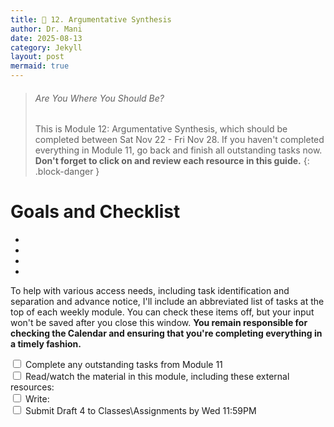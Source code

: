 ```yaml
---
title: 🔄️ 12. Argumentative Synthesis
author: Dr. Mani
date: 2025-08-13
category: Jekyll
layout: post
mermaid: true
---
```


> ###### Are You Where You Should Be?
> This is Module 12: Argumentative Synthesis, which should be completed between Sat Nov 22 - Fri Nov 28. If you haven't completed everything in Module 11, go back and finish all outstanding tasks now. **Don't forget to click on and review each resource in this guide.**
{: .block-danger }

# Goals and Checklist

- 
- 
- 
- 

To help with various access needs, including task identification and separation and advance notice, I'll include an abbreviated list of tasks at the top of each weekly module. You can check these items off, but your input won't be saved after you close this window. **You remain responsible for checking the Calendar and ensuring that you're completing everything in a timely fashion.**

<div>
    <input type="checkbox" name="uchk">
    <label for="chk">Complete any outstanding tasks from Module 11</label>
</div>
<div>
  <input type="checkbox" name="uchk">
  <label for="uchk">Read/watch the material in this module, including these external resources: </label>
</div>
<div>
  <input type="checkbox" name="uchk">
  <label for="uchk">Write: </label>
</div>
<div>
  <input type="checkbox" name="uchk">
  <label for="uchk">Submit Draft 4 to Classes\Assignments by Wed 11:59PM</label>
</div>


